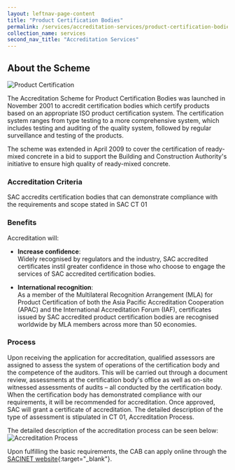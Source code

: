 ```yaml
---
layout: leftnav-page-content
title: "Product Certification Bodies"
permalink: /services/accreditation-services/product-certification-bodies
collection_name: services
second_nav_title: "Accreditation Services"
---
```


## About the Scheme

![Product Certification](/images/services/product-certification-accreditation.jpg)

The Accreditation Scheme for Product Certification Bodies was launched in November 2001 to accredit certification bodies which certify products based on an appropriate ISO product certification system. The certification system ranges from type testing to a more
comprehensive system, which includes testing and auditing of the quality system, followed by regular surveillance and testing of the products. 

The scheme was extended in April 2009 to cover the certification of ready-mixed concrete in a bid to support the Building and Construction Authority's initiative to ensure high quality of ready-mixed concrete.

### Accreditation Criteria

SAC accredits certification bodies that can demonstrate compliance with the requirements and scope stated in SAC CT 01


### Benefits
Accreditation will:

* **Increase confidence**:  
Widely recognised by regulators and the industry, SAC accredited certificates instil greater confidence in those who choose to engage the services of SAC accredited certification bodies. 

* **International recognition**:  
As a member of the Multilateral Recognition Arrangement (MLA) for Product Certification of both the Asia Pacific Accreditation Cooperation (APAC) and the International Accreditation Forum (IAF), certificates issued by SAC accredited product certification bodies are recognised worldwide by MLA members across more than 50 economies.

### Process
Upon receiving the application for accreditation, qualified assessors are assigned to assess the system of operations of the certification body and the competence of the auditors. This will be carried out through a document review, assessments at the certification body's office as well as on-site witnessed assessments of audits – all conducted by the certification body. When the certification body has demonstrated compliance with our requirements, it will be recommended for accreditation. Once approved, SAC will grant a certificate of accreditation. The detailed description of the type of assessment is stipulated in CT 01, Accreditation Process. 

The detailed description of the accreditation process can be seen below:  
![Accreditation Process](/images/services/sac-accreditation-process-flowchart.jpg) 

Upon fulfilling the basic requirements, the CAB can apply online through the [SACINET website](https://sacinet2.enterprisesg.gov.sg){:target="_blank"}. 

